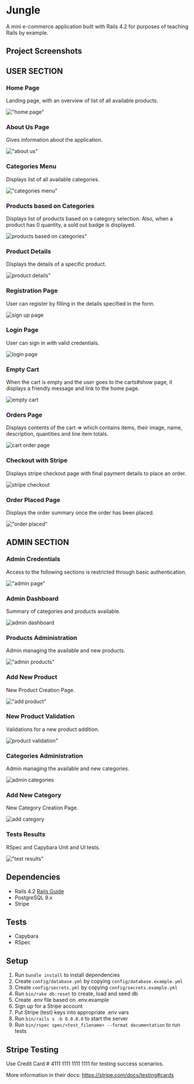 # Jungle

A mini e-commerce application built with Rails 4.2 for purposes of teaching Rails by example.

## Project Screenshots

## USER SECTION

### Home Page
Landing page, with an overview of list of all available products.

!["home page"](https://github.com/ChaiUrs/Jungle-Rails/blob/master/project%20screenshots/1_home_page.png)

### About Us Page
Gives information about the application.

!["about us"](https://github.com/ChaiUrs/Jungle-Rails/blob/master/project%20screenshots/2_about_us.png)

### Categories Menu
Displays list of all available categories.

!["categories menu"](https://github.com/ChaiUrs/Jungle-Rails/blob/master/project%20screenshots/4_categories_menu.png)

### Products based on Categories
Displays list of products based on a category selection. Also, when a product has 0 quantity, a sold out badge is displayed.

![products based on categories"](https://github.com/ChaiUrs/Jungle-Rails/blob/master/project%20screenshots/5_product_based_on_categories.png)

### Product Details
Displays the details of a specific product.

![product details"](https://github.com/ChaiUrs/Jungle-Rails/blob/master/project%20screenshots/6_product_details.png)

### Registration Page
User can register by filling in the details specified in the form.

![sign up page](https://github.com/ChaiUrs/Jungle-Rails/blob/master/project%20screenshots/14_regestration_page.png)

### Login Page
User can sign in with valid credentials.

![login page](https://github.com/ChaiUrs/Jungle-Rails/blob/master/project%20screenshots/15_login_page.png)

### Empty Cart
When the cart is empty and the user goes to the carts#show page, it displays a friendly message and link to the home page.

![empty cart](https://github.com/ChaiUrs/Jungle-Rails/blob/master/project%20screenshots/16_empty_cart.png)

### Orders Page
Displays contents of the cart => which contains items, their image, name, description, quantities and line item totals.

![cart order page](https://github.com/ChaiUrs/Jungle-Rails/blob/master/project%20screenshots/17_shopping_cart.png)

### Checkout with Stripe
Displays stripe checkout page with final payment details to place an order.

![stripe checkout](https://github.com/ChaiUrs/Jungle-Rails/blob/master/project%20screenshots/18_checkout_with_stripe.png)

### Order Placed Page
Displays the order summary once the order has been placed.

!["order placed"](https://github.com/ChaiUrs/Jungle-Rails/blob/master/project%20screenshots/19_order_placed.png)



## ADMIN SECTION

### Admin Credentials
Access to the following sections is restricted through basic authentication.

!["admin page"](https://github.com/ChaiUrs/Jungle-Rails/blob/master/project%20screenshots/7_admin_credentials.png)

### Admin Dashboard
Summary of categories and products available.

![admin dashboard](https://github.com/ChaiUrs/Jungle-Rails/blob/master/project%20screenshots/8_admin_dashboard_details.png)

### Products Administration
Admin managing the available and new products.

!["admin products"](https://github.com/ChaiUrs/Jungle-Rails/blob/master/project%20screenshots/9_admin_products.png)

### Add New Product
New Product Creation Page.

!["add product"](https://github.com/ChaiUrs/Jungle-Rails/blob/master/project%20screenshots/10_add_product.png)

### New Product Validation
Validations for a new product addition.

![product validation"](https://github.com/ChaiUrs/Jungle-Rails/blob/master/project%20screenshots/11_product_validations.png)

### Categories Administration
Admin managing the available and new categories.

![admin categories](https://github.com/ChaiUrs/Jungle-Rails/blob/master/project%20screenshots/12_admin_categories.png)

### Add New Category
New Category Creation Page.

![add category](https://github.com/ChaiUrs/Jungle-Rails/blob/master/project%20screenshots/13_add_new_category.png)

### Tests Results
RSpec and Capybara Unit and UI tests.

!["test results"](https://github.com/ChaiUrs/Jungle-Rails/blob/master/project%20screenshots/20_test_results.png)

## Dependencies

- Rails 4.2 [Rails Guide](http://guides.rubyonrails.org/v4.2/)
- PostgreSQL 9.x
- Stripe

## Tests
- Capybara
- RSpec

## Setup

1. Run `bundle install` to install dependencies
2. Create `config/database.yml` by copying `config/database.example.yml`
3. Create `config/secrets.yml` by copying `config/secrets.example.yml`
4. Run `bin/rake db:reset` to create, load and seed db
5. Create .env file based on .env.example
6. Sign up for a Stripe account
7. Put Stripe (test) keys into appropriate .env vars
8. Run `bin/rails s -b 0.0.0.0` to start the server
9. Run `bin/rspec spec/<test_filename> --format documentation` to run tests

## Stripe Testing

Use Credit Card # 4111 1111 1111 1111 for testing success scenarios.

More information in their docs: <https://stripe.com/docs/testing#cards>
